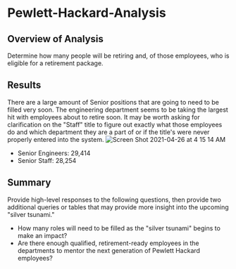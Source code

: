 # Pewlett-Hackard-Analysis

## Overview of Analysis
  Determine how many people will be retiring and, of those employees, who is eligible for a retirement package.

## Results
  There are a large amount of Senior positions that are going to need to be filled very soon. The engineering department seems to be taking the largest hit with employees about to retire soon. It may be worth asking for clarification on the "Staff" title to figure out exactly what those employees do and which department they are a part of or if the title's were never properly entered into the system.
  ![Screen Shot 2021-04-26 at 4 15 14 AM](https://user-images.githubusercontent.com/78178900/116074571-ccdeb100-a646-11eb-909d-684b570f6b30.jpg)

  - Senior Engineers: 29,414
  - Senior Staff: 28,254
  
## Summary
Provide high-level responses to the following questions, then provide two additional queries or tables that may provide more insight into the upcoming "silver tsunami."
- How many roles will need to be filled as the "silver tsunami" begins to make an impact?
- Are there enough qualified, retirement-ready employees in the departments to mentor the next generation of Pewlett Hackard employees?
